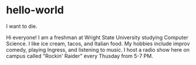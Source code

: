 # hello-world
I want to die.

Hi everyone!  I am a freshman at Wright State University studying Computer Science.  I like ice cream, tacos, and Italian food.  My hobbies include improv comedy, playing Ingress, and listening to music.  I host a radio show here on campus called "Rockin' Raider" every Thusday from 5-7 PM.
